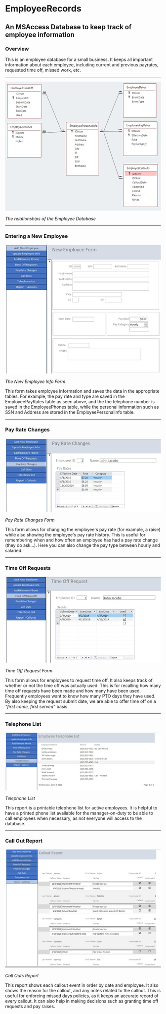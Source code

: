 # EmployeeRecords
## An MSAccess Database to keep track of employee information

### Overview

This is an employee database for a small business. It keeps all important information about each employee, including current and previous payrates, requested time off, missed work, etc.


---

![Database relationships table](Demo/EmployeeDB-Relationships.jpg)

*The relationships of the Employee Database*


---

### Entering a New Employee

![New Employee Screen](Demo/EmployeeDB-NewInfo.jpg)

*The New Employee Info Form*

This form takes employee information and saves the data in the appropriate tables. For example, the pay rate and type are saved in the EmployeePayRates table as seen above, and the the telephone number is saved in the EmployeePhones table, while the personal information such as SSN and Address are stored in the EmployeePersonalInfo table.

---

### Pay Rate Changes

![Pay Rate Change Form](Demo/EmployeeDB-PayRateChangesAndHistory.jpg)

*Pay Rate Changes Form*

This form allows for changing the employee's pay rate (for example, a raise) while also showing the employee's pay rate history. This is useful for remembering when and how often an employee has had a pay rate change (they do ask...). Here you can also change the pay type between hourly and salaried.

---

### Time Off Requests

![Time Off Request Form](Demo/EmployeeDB-TimeOffRequests.jpg)

*Time Off Request Form*

This form allows for employees to request time off. It also keeps track of whether or not the time off was actually used. This is for recalling how many time off requests have been made and how many have been used. Frequently employees want to know how many PTO days they have used. By also keeping the request submit date, we are able to offer time off on a *"first come, first served"* basis.

---

### Telephone List

![Telephone Report](Demo/EmployeeDB-TelephoneList.jpg)

*Telephone List*

This report is a printable telephone list for active employees. It is helpful to have a printed phone list available for the manager-on-duty to be able to call employees when necessary, as not everyone will access to the database.

---

### Call Out Report

![Call Out Report](Demo/EmployeeDB-CallOutsReport.jpg)

*Call Outs Report*

This report shows each callout event in order by date and employee. It also shows the reason for the callout, and any notes related to the callout. This is useful for enforcing missed days policies, as it keeps an accurate record of every callout. It can also help in making decisions such as granting time off requests and pay raises.
